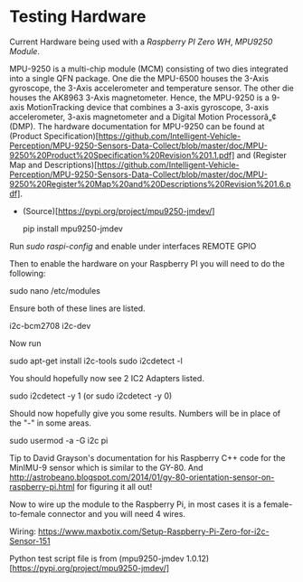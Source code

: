 # Testing Hardware

Current Hardware being used with a *Raspberry PI Zero WH*, *MPU9250 Module*.

MPU-9250 is a multi-chip module (MCM) consisting of two dies integrated into a single QFN package. One die the MPU-6500 houses the 3-Axis gyroscope, the 3-Axis accelerometer and temperature sensor. The other die houses the AK8963 3-Axis magnetometer. Hence, the MPU-9250 is a 9-axis MotionTracking device that combines a 3-axis gyroscope, 3-axis accelerometer, 3-axis magnetometer and a Digital Motion Processorâ„¢ (DMP). The hardware documentation for MPU-9250 can be found at (Product Specification)[https://github.com/Intelligent-Vehicle-Perception/MPU-9250-Sensors-Data-Collect/blob/master/doc/MPU-9250%20Product%20Specification%20Revision%201.1.pdf] and (Register Map and Descriptions)[https://github.com/Intelligent-Vehicle-Perception/MPU-9250-Sensors-Data-Collect/blob/master/doc/MPU-9250%20Register%20Map%20and%20Descriptions%20Revision%201.6.pdf].
- (Source)[https://pypi.org/project/mpu9250-jmdev/] 

  pip install mpu9250-jmdev 

Run *sudo raspi-config* and enable under interfaces REMOTE GPIO

Then to enable the hardware on your Raspberry PI you will need to do the following:

  sudo nano /etc/modules

Ensure both of these lines are listed.

  i2c-bcm2708 
  i2c-dev

Now run

  sudo apt-get install i2c-tools
  sudo i2cdetect -l

You should hopefully now see 2 IC2 Adapters listed.

  sudo i2cdetect -y 1 (or sudo i2cdetect -y 0)

Should now hopefully give you some results. Numbers will be in place of the "-" in some areas.

  sudo usermod -a -G i2c pi

Tip to David Grayson's documentation for his Raspberry C++ code for the MinIMU-9 sensor which is similar to the GY-80. And http://astrobeano.blogspot.com/2014/01/gy-80-orientation-sensor-on-raspberry-pi.html for figuring it all out!

Now to wire up the module to the Raspberry Pi, in most cases it is a female-to-female connector and you will need 4 wires.

Wiring: https://www.maxbotix.com/Setup-Raspberry-Pi-Zero-for-i2c-Sensor-151

Python test script file is from (mpu9250-jmdev 1.0.12)[https://pypi.org/project/mpu9250-jmdev/] 
